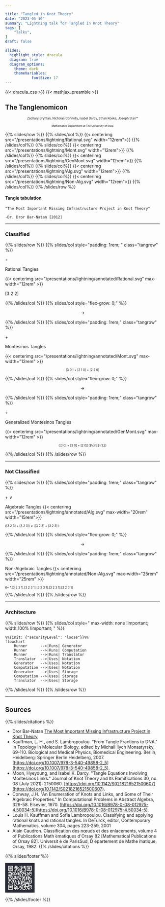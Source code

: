 ```yaml
---

title: "Tangled in Knot Theory"
date: "2023-05-10"
summary: "Lightning talk for Tangled in Knot Theory"
tags: [
    "Talks",
]
draft: false

slides:
  highlight_style: dracula
  diagram: true
  diagram_options:
    theme: dark
    themeVariables:
            fontSize: 17
---
```

<style>

  .tangrow * {
    font-size: 2.5rem;
  }

  .tangrow {
    border: 2px solid var(--r-Red);
    border-radius: 12px;
    margin:auto;
    padding:1rem;

  }
.qr_Code{
    width:10vw;
    height:auto;
}

.mermaid svg {
    max-width: none !important;
    width: 100% !important;
    height: auto !important;
}

</style>


{{< dracula_css >}}
{{< mathjax_preamble >}}


## The Tanglenomicon


<p style="font-size:.7em;text-align:center !important">
Zachary Bryhtan, Nicholas Connolly, Isabel Darcy, Ethan Rooke, Joseph Starr*
<p>

<p style="font-size:.6em; text-align:center !important">
Mathematics Department at The University of Iowa<p>


{{% slides/row %}}
{{% slides/col %}}
{{< centerimg src="/presentations/lightning/Rational.svg" width="12rem">}}
{{% /slides/col%}}
{{% slides/col%}}
{{< centerimg src="/presentations/lightning/Mont.svg" width="12rem">}}
{{% /slides/col%}}
{{% slides/col%}}
{{< centerimg src="/presentations/lightning/GenMont.svg" width="12rem">}}
{{% /slides/col%}}
{{% slides/col%}}
{{< centerimg src="/presentations/lightning/Alg.svg" width="12rem">}}
{{% /slides/col%}}
{{% slides/col%}}
{{< centerimg src="/presentations/lightning/Non-Alg.svg" width="12rem">}}
{{% /slides/col%}}
{{% /slides/row %}}


#### Tangle tabulation

```
"The Most Important Missing Infrastructure Project in Knot Theory"

-Dr. Dror Bar-Natan [2012]
```

---

### Classified

{{% slides/row %}}
{{% slides/col style="padding: 1rem; " class="tangrow" %}}

$\circ$

Rational Tangles

{{< centerimg src="/presentations/lightning/annotated/Rational.svg" max-width="12rem" >}}

[3 2 2]

{{% /slides/col %}}
{{% slides/col style="flex-grow: 0;"  %}}

$$\to$$

{{% /slides/col %}}
{{% slides/col style="padding: 1rem;" class="tangrow" %}}

$+$

Montesinos Tangles

{{< centerimg src="/presentations/lightning/annotated/Mont.svg" max-width="12rem" >}}

<p style="font-size:.7em;text-align:center !important;white-space: nowrap;">
[3 0 ] + [2 1 0] + [2 2 0]
</p>

{{% /slides/col %}}
{{% slides/col style="flex-grow: 0;"  %}}

$$\to$$

{{% /slides/col %}}
{{% slides/col style="padding: 1rem;" class="tangrow" %}}

$\circ$

Generalized Montesinos Tangles

{{< centerimg src="/presentations/lightning/annotated/GenMont.svg" max-width="12rem" >}}
<p style="font-size:.7em;text-align:center !important;white-space: nowrap;">
([3 0] + [3 0] + [2 0]) $\circ$ (1,2)
</p>

{{% /slides/col %}}
{{% /slides/row %}}

---


### Not Classified

{{% slides/row %}}
{{% slides/col style="padding: 1rem;" class="tangrow"  %}}

$+\ \vee$

  Algebraic Tangles
{{< centerimg src="/presentations/lightning/annotated/Alg.svg" max-width="20rem"  width="15rem">}}

<p style="font-size:.7em;tex-align:center !important;white-space: nowrap;">
([3 2 3] + [3 2 3]) ∨ ([3 2 3] + [3 2 3] )
</p>

{{% /slides/col %}}
{{% slides/col style="flex-grow: 0;"  %}}

$$\to$$

{{% /slides/col %}}
{{% slides/col style="padding: 1rem;" class="tangrow" %}}

Non-Algebraic Tangles
{{< centerimg src="/presentations/lightning/annotated/Non-Alg.svg" max-width="25rem" width="25rem" >}}

<p style="font-size:.7em;tex-align:center !important;white-space: nowrap;">
6* *.[3 2 3 1].[3 2 3 1].[3 2 3 1].[3 2 3 1].[3 2 3 1]
</p>
{{% /slides/col %}}
{{% /slides/row %}}

---

### Architecture


{{% slides/row %}}
{{% slides/col style=" max-width: none !important; width:100% !important; " %}}

```mermaid
%%{init: {"securityLevel": "loose"}}%%
flowchart
    Runner      -->|Runs| Generator
    Runner      -->|Runs| Computation
    Runner      -->|Runs| Translator
    Translator  -->|Uses| Notation
    Generator   -->|Uses| Notation
    Computation -->|Uses| Notation
    Generator   -->|Uses| Storage
    Computation -->|Uses| Storage
    Translator  -->|Uses| Storage
```

{{% /slides/col %}}
{{% /slides/row %}}

---

## Sources

{{% slides/citations %}}

- Dror Bar-Natan [The Most Important Missing Infrastructure Project in Knot Theory](http://drorbn.net/AcademicPensieve/2012-01/one/The_Most_Important_Missing_Infrastructure_Project_in_Knot_Theory.pdf)
- Kauffman, L. H., and S. Lambropoulou. "From Tangle Fractions to DNA." In Topology in Molecular Biology, edited by Michail Ilych Monastyrsky, 69-110. Biological and Medical Physics, Biomedical Engineering. Berlin, Heidelberg: Springer Berlin Heidelberg, 2007. [https://doi.org/10.1007/978-3-540-49858-2_5](https://doi.org/10.1007/978-3-540-49858-2_5).
- Moon, Hyeyoung, and Isabel K. Darcy. "Tangle Equations Involving Montesinos Links." Journal of Knot Theory and Its Ramifications 30, no. 08 (July 2021): 2150060. [https://doi.org/10.1142/S0218216521500607](https://doi.org/10.1142/S0218216521500607).
- Conway, J.H. "An Enumeration of Knots and Links, and Some of Their Algebraic Properties." In Computational Problems in Abstract Algebra, 329-58. Elsevier, 1970. [https://doi.org/10.1016/B978-0-08-012975-4.50034-5](https://doi.org/10.1016/B978-0-08-012975-4.50034-5).
- Louis H. Kauffman and Sofia Lambropoulou. Classifying and applying rational knots and rational tangles. In DeTurck, editor, Contemporary Mathematics, volume 304, pages 223-259, 2001
- Alain Caudron. Classification des nœuds et des enlacements, volume 4 of Publications Math ́ematiques d'Orsay 82 [Mathematical Publications of Orsay 82]. Universit ́e de ParisSud, D ́epartement de Mathe  ́matique, Orsay, 1982.
{{% /slides/citations %}}


{{% slides/footer %}}
<div class="qr_Code">
<svg width="100%" height="auto" viewBox="0 0 328 328"
    xmlns="http://www.w3.org/2000/svg"
    xmlns:xlink="http://www.w3.org/1999/xlink"
    xmlns:ev="http://www.w3.org/2001/xml-events">
    <rect x="0" y="0" width="328" height="328" fill="#282a36"/>
    <defs>
        <rect id="p" width="8" height="8"/>
    </defs>
    <g fill="#f8f8f2">
        <use xlink:href="#p" x="32" y="32"/>
        <use xlink:href="#p" x="32" y="40"/>
        <use xlink:href="#p" x="32" y="48"/>
        <use xlink:href="#p" x="32" y="56"/>
        <use xlink:href="#p" x="32" y="64"/>
        <use xlink:href="#p" x="32" y="72"/>
        <use xlink:href="#p" x="32" y="80"/>
        <use xlink:href="#p" x="32" y="104"/>
        <use xlink:href="#p" x="32" y="120"/>
        <use xlink:href="#p" x="32" y="136"/>
        <use xlink:href="#p" x="32" y="152"/>
        <use xlink:href="#p" x="32" y="160"/>
        <use xlink:href="#p" x="32" y="168"/>
        <use xlink:href="#p" x="32" y="184"/>
        <use xlink:href="#p" x="32" y="208"/>
        <use xlink:href="#p" x="32" y="216"/>
        <use xlink:href="#p" x="32" y="240"/>
        <use xlink:href="#p" x="32" y="248"/>
        <use xlink:href="#p" x="32" y="256"/>
        <use xlink:href="#p" x="32" y="264"/>
        <use xlink:href="#p" x="32" y="272"/>
        <use xlink:href="#p" x="32" y="280"/>
        <use xlink:href="#p" x="32" y="288"/>
        <use xlink:href="#p" x="40" y="32"/>
        <use xlink:href="#p" x="40" y="80"/>
        <use xlink:href="#p" x="40" y="96"/>
        <use xlink:href="#p" x="40" y="136"/>
        <use xlink:href="#p" x="40" y="160"/>
        <use xlink:href="#p" x="40" y="176"/>
        <use xlink:href="#p" x="40" y="184"/>
        <use xlink:href="#p" x="40" y="192"/>
        <use xlink:href="#p" x="40" y="200"/>
        <use xlink:href="#p" x="40" y="208"/>
        <use xlink:href="#p" x="40" y="224"/>
        <use xlink:href="#p" x="40" y="240"/>
        <use xlink:href="#p" x="40" y="288"/>
        <use xlink:href="#p" x="48" y="32"/>
        <use xlink:href="#p" x="48" y="48"/>
        <use xlink:href="#p" x="48" y="56"/>
        <use xlink:href="#p" x="48" y="64"/>
        <use xlink:href="#p" x="48" y="80"/>
        <use xlink:href="#p" x="48" y="96"/>
        <use xlink:href="#p" x="48" y="104"/>
        <use xlink:href="#p" x="48" y="120"/>
        <use xlink:href="#p" x="48" y="128"/>
        <use xlink:href="#p" x="48" y="136"/>
        <use xlink:href="#p" x="48" y="144"/>
        <use xlink:href="#p" x="48" y="176"/>
        <use xlink:href="#p" x="48" y="192"/>
        <use xlink:href="#p" x="48" y="240"/>
        <use xlink:href="#p" x="48" y="256"/>
        <use xlink:href="#p" x="48" y="264"/>
        <use xlink:href="#p" x="48" y="272"/>
        <use xlink:href="#p" x="48" y="288"/>
        <use xlink:href="#p" x="56" y="32"/>
        <use xlink:href="#p" x="56" y="48"/>
        <use xlink:href="#p" x="56" y="56"/>
        <use xlink:href="#p" x="56" y="64"/>
        <use xlink:href="#p" x="56" y="80"/>
        <use xlink:href="#p" x="56" y="96"/>
        <use xlink:href="#p" x="56" y="104"/>
        <use xlink:href="#p" x="56" y="120"/>
        <use xlink:href="#p" x="56" y="136"/>
        <use xlink:href="#p" x="56" y="144"/>
        <use xlink:href="#p" x="56" y="160"/>
        <use xlink:href="#p" x="56" y="176"/>
        <use xlink:href="#p" x="56" y="192"/>
        <use xlink:href="#p" x="56" y="240"/>
        <use xlink:href="#p" x="56" y="256"/>
        <use xlink:href="#p" x="56" y="264"/>
        <use xlink:href="#p" x="56" y="272"/>
        <use xlink:href="#p" x="56" y="288"/>
        <use xlink:href="#p" x="64" y="32"/>
        <use xlink:href="#p" x="64" y="48"/>
        <use xlink:href="#p" x="64" y="56"/>
        <use xlink:href="#p" x="64" y="64"/>
        <use xlink:href="#p" x="64" y="80"/>
        <use xlink:href="#p" x="64" y="104"/>
        <use xlink:href="#p" x="64" y="112"/>
        <use xlink:href="#p" x="64" y="120"/>
        <use xlink:href="#p" x="64" y="128"/>
        <use xlink:href="#p" x="64" y="136"/>
        <use xlink:href="#p" x="64" y="144"/>
        <use xlink:href="#p" x="64" y="168"/>
        <use xlink:href="#p" x="64" y="176"/>
        <use xlink:href="#p" x="64" y="200"/>
        <use xlink:href="#p" x="64" y="240"/>
        <use xlink:href="#p" x="64" y="256"/>
        <use xlink:href="#p" x="64" y="264"/>
        <use xlink:href="#p" x="64" y="272"/>
        <use xlink:href="#p" x="64" y="288"/>
        <use xlink:href="#p" x="72" y="32"/>
        <use xlink:href="#p" x="72" y="80"/>
        <use xlink:href="#p" x="72" y="96"/>
        <use xlink:href="#p" x="72" y="112"/>
        <use xlink:href="#p" x="72" y="120"/>
        <use xlink:href="#p" x="72" y="160"/>
        <use xlink:href="#p" x="72" y="168"/>
        <use xlink:href="#p" x="72" y="208"/>
        <use xlink:href="#p" x="72" y="216"/>
        <use xlink:href="#p" x="72" y="240"/>
        <use xlink:href="#p" x="72" y="288"/>
        <use xlink:href="#p" x="80" y="32"/>
        <use xlink:href="#p" x="80" y="40"/>
        <use xlink:href="#p" x="80" y="48"/>
        <use xlink:href="#p" x="80" y="56"/>
        <use xlink:href="#p" x="80" y="64"/>
        <use xlink:href="#p" x="80" y="72"/>
        <use xlink:href="#p" x="80" y="80"/>
        <use xlink:href="#p" x="80" y="96"/>
        <use xlink:href="#p" x="80" y="112"/>
        <use xlink:href="#p" x="80" y="128"/>
        <use xlink:href="#p" x="80" y="144"/>
        <use xlink:href="#p" x="80" y="160"/>
        <use xlink:href="#p" x="80" y="176"/>
        <use xlink:href="#p" x="80" y="192"/>
        <use xlink:href="#p" x="80" y="208"/>
        <use xlink:href="#p" x="80" y="224"/>
        <use xlink:href="#p" x="80" y="240"/>
        <use xlink:href="#p" x="80" y="248"/>
        <use xlink:href="#p" x="80" y="256"/>
        <use xlink:href="#p" x="80" y="264"/>
        <use xlink:href="#p" x="80" y="272"/>
        <use xlink:href="#p" x="80" y="280"/>
        <use xlink:href="#p" x="80" y="288"/>
        <use xlink:href="#p" x="88" y="104"/>
        <use xlink:href="#p" x="88" y="128"/>
        <use xlink:href="#p" x="88" y="168"/>
        <use xlink:href="#p" x="88" y="184"/>
        <use xlink:href="#p" x="88" y="192"/>
        <use xlink:href="#p" x="88" y="200"/>
        <use xlink:href="#p" x="88" y="208"/>
        <use xlink:href="#p" x="96" y="40"/>
        <use xlink:href="#p" x="96" y="48"/>
        <use xlink:href="#p" x="96" y="80"/>
        <use xlink:href="#p" x="96" y="104"/>
        <use xlink:href="#p" x="96" y="112"/>
        <use xlink:href="#p" x="96" y="128"/>
        <use xlink:href="#p" x="96" y="144"/>
        <use xlink:href="#p" x="96" y="152"/>
        <use xlink:href="#p" x="96" y="160"/>
        <use xlink:href="#p" x="96" y="168"/>
        <use xlink:href="#p" x="96" y="176"/>
        <use xlink:href="#p" x="96" y="208"/>
        <use xlink:href="#p" x="96" y="216"/>
        <use xlink:href="#p" x="96" y="232"/>
        <use xlink:href="#p" x="96" y="248"/>
        <use xlink:href="#p" x="96" y="264"/>
        <use xlink:href="#p" x="96" y="272"/>
        <use xlink:href="#p" x="96" y="280"/>
        <use xlink:href="#p" x="104" y="56"/>
        <use xlink:href="#p" x="104" y="96"/>
        <use xlink:href="#p" x="104" y="112"/>
        <use xlink:href="#p" x="104" y="120"/>
        <use xlink:href="#p" x="104" y="128"/>
        <use xlink:href="#p" x="104" y="144"/>
        <use xlink:href="#p" x="104" y="168"/>
        <use xlink:href="#p" x="104" y="184"/>
        <use xlink:href="#p" x="104" y="224"/>
        <use xlink:href="#p" x="104" y="232"/>
        <use xlink:href="#p" x="104" y="240"/>
        <use xlink:href="#p" x="104" y="256"/>
        <use xlink:href="#p" x="104" y="272"/>
        <use xlink:href="#p" x="104" y="280"/>
        <use xlink:href="#p" x="112" y="32"/>
        <use xlink:href="#p" x="112" y="40"/>
        <use xlink:href="#p" x="112" y="48"/>
        <use xlink:href="#p" x="112" y="64"/>
        <use xlink:href="#p" x="112" y="80"/>
        <use xlink:href="#p" x="112" y="88"/>
        <use xlink:href="#p" x="112" y="104"/>
        <use xlink:href="#p" x="112" y="128"/>
        <use xlink:href="#p" x="112" y="144"/>
        <use xlink:href="#p" x="112" y="152"/>
        <use xlink:href="#p" x="112" y="160"/>
        <use xlink:href="#p" x="112" y="168"/>
        <use xlink:href="#p" x="112" y="192"/>
        <use xlink:href="#p" x="112" y="200"/>
        <use xlink:href="#p" x="112" y="208"/>
        <use xlink:href="#p" x="112" y="248"/>
        <use xlink:href="#p" x="112" y="264"/>
        <use xlink:href="#p" x="112" y="272"/>
        <use xlink:href="#p" x="112" y="280"/>
        <use xlink:href="#p" x="112" y="288"/>
        <use xlink:href="#p" x="120" y="32"/>
        <use xlink:href="#p" x="120" y="40"/>
        <use xlink:href="#p" x="120" y="48"/>
        <use xlink:href="#p" x="120" y="56"/>
        <use xlink:href="#p" x="120" y="64"/>
        <use xlink:href="#p" x="120" y="72"/>
        <use xlink:href="#p" x="120" y="112"/>
        <use xlink:href="#p" x="120" y="120"/>
        <use xlink:href="#p" x="120" y="152"/>
        <use xlink:href="#p" x="120" y="168"/>
        <use xlink:href="#p" x="120" y="208"/>
        <use xlink:href="#p" x="120" y="224"/>
        <use xlink:href="#p" x="120" y="256"/>
        <use xlink:href="#p" x="120" y="264"/>
        <use xlink:href="#p" x="120" y="272"/>
        <use xlink:href="#p" x="120" y="280"/>
        <use xlink:href="#p" x="128" y="40"/>
        <use xlink:href="#p" x="128" y="48"/>
        <use xlink:href="#p" x="128" y="56"/>
        <use xlink:href="#p" x="128" y="72"/>
        <use xlink:href="#p" x="128" y="80"/>
        <use xlink:href="#p" x="128" y="112"/>
        <use xlink:href="#p" x="128" y="120"/>
        <use xlink:href="#p" x="128" y="128"/>
        <use xlink:href="#p" x="128" y="160"/>
        <use xlink:href="#p" x="128" y="168"/>
        <use xlink:href="#p" x="128" y="176"/>
        <use xlink:href="#p" x="128" y="200"/>
        <use xlink:href="#p" x="128" y="232"/>
        <use xlink:href="#p" x="128" y="240"/>
        <use xlink:href="#p" x="128" y="256"/>
        <use xlink:href="#p" x="136" y="40"/>
        <use xlink:href="#p" x="136" y="56"/>
        <use xlink:href="#p" x="136" y="88"/>
        <use xlink:href="#p" x="136" y="104"/>
        <use xlink:href="#p" x="136" y="144"/>
        <use xlink:href="#p" x="136" y="160"/>
        <use xlink:href="#p" x="136" y="176"/>
        <use xlink:href="#p" x="136" y="264"/>
        <use xlink:href="#p" x="136" y="272"/>
        <use xlink:href="#p" x="136" y="280"/>
        <use xlink:href="#p" x="136" y="288"/>
        <use xlink:href="#p" x="144" y="48"/>
        <use xlink:href="#p" x="144" y="64"/>
        <use xlink:href="#p" x="144" y="80"/>
        <use xlink:href="#p" x="144" y="104"/>
        <use xlink:href="#p" x="144" y="112"/>
        <use xlink:href="#p" x="144" y="120"/>
        <use xlink:href="#p" x="144" y="128"/>
        <use xlink:href="#p" x="144" y="144"/>
        <use xlink:href="#p" x="144" y="160"/>
        <use xlink:href="#p" x="144" y="192"/>
        <use xlink:href="#p" x="144" y="200"/>
        <use xlink:href="#p" x="144" y="208"/>
        <use xlink:href="#p" x="144" y="216"/>
        <use xlink:href="#p" x="144" y="224"/>
        <use xlink:href="#p" x="144" y="232"/>
        <use xlink:href="#p" x="144" y="280"/>
        <use xlink:href="#p" x="152" y="72"/>
        <use xlink:href="#p" x="152" y="96"/>
        <use xlink:href="#p" x="152" y="112"/>
        <use xlink:href="#p" x="152" y="128"/>
        <use xlink:href="#p" x="152" y="168"/>
        <use xlink:href="#p" x="152" y="176"/>
        <use xlink:href="#p" x="152" y="216"/>
        <use xlink:href="#p" x="152" y="224"/>
        <use xlink:href="#p" x="152" y="264"/>
        <use xlink:href="#p" x="160" y="32"/>
        <use xlink:href="#p" x="160" y="56"/>
        <use xlink:href="#p" x="160" y="64"/>
        <use xlink:href="#p" x="160" y="80"/>
        <use xlink:href="#p" x="160" y="96"/>
        <use xlink:href="#p" x="160" y="120"/>
        <use xlink:href="#p" x="160" y="136"/>
        <use xlink:href="#p" x="160" y="144"/>
        <use xlink:href="#p" x="160" y="152"/>
        <use xlink:href="#p" x="160" y="160"/>
        <use xlink:href="#p" x="160" y="168"/>
        <use xlink:href="#p" x="160" y="200"/>
        <use xlink:href="#p" x="160" y="216"/>
        <use xlink:href="#p" x="160" y="224"/>
        <use xlink:href="#p" x="160" y="240"/>
        <use xlink:href="#p" x="160" y="256"/>
        <use xlink:href="#p" x="160" y="264"/>
        <use xlink:href="#p" x="168" y="40"/>
        <use xlink:href="#p" x="168" y="72"/>
        <use xlink:href="#p" x="168" y="88"/>
        <use xlink:href="#p" x="168" y="96"/>
        <use xlink:href="#p" x="168" y="104"/>
        <use xlink:href="#p" x="168" y="120"/>
        <use xlink:href="#p" x="168" y="136"/>
        <use xlink:href="#p" x="168" y="144"/>
        <use xlink:href="#p" x="168" y="168"/>
        <use xlink:href="#p" x="168" y="176"/>
        <use xlink:href="#p" x="168" y="192"/>
        <use xlink:href="#p" x="168" y="240"/>
        <use xlink:href="#p" x="168" y="256"/>
        <use xlink:href="#p" x="168" y="272"/>
        <use xlink:href="#p" x="168" y="288"/>
        <use xlink:href="#p" x="176" y="32"/>
        <use xlink:href="#p" x="176" y="48"/>
        <use xlink:href="#p" x="176" y="56"/>
        <use xlink:href="#p" x="176" y="64"/>
        <use xlink:href="#p" x="176" y="72"/>
        <use xlink:href="#p" x="176" y="80"/>
        <use xlink:href="#p" x="176" y="88"/>
        <use xlink:href="#p" x="176" y="96"/>
        <use xlink:href="#p" x="176" y="112"/>
        <use xlink:href="#p" x="176" y="152"/>
        <use xlink:href="#p" x="176" y="200"/>
        <use xlink:href="#p" x="176" y="208"/>
        <use xlink:href="#p" x="176" y="216"/>
        <use xlink:href="#p" x="176" y="224"/>
        <use xlink:href="#p" x="176" y="240"/>
        <use xlink:href="#p" x="176" y="264"/>
        <use xlink:href="#p" x="176" y="272"/>
        <use xlink:href="#p" x="176" y="280"/>
        <use xlink:href="#p" x="184" y="32"/>
        <use xlink:href="#p" x="184" y="48"/>
        <use xlink:href="#p" x="184" y="56"/>
        <use xlink:href="#p" x="184" y="88"/>
        <use xlink:href="#p" x="184" y="104"/>
        <use xlink:href="#p" x="184" y="128"/>
        <use xlink:href="#p" x="184" y="144"/>
        <use xlink:href="#p" x="184" y="184"/>
        <use xlink:href="#p" x="184" y="192"/>
        <use xlink:href="#p" x="184" y="208"/>
        <use xlink:href="#p" x="184" y="224"/>
        <use xlink:href="#p" x="184" y="232"/>
        <use xlink:href="#p" x="184" y="240"/>
        <use xlink:href="#p" x="184" y="248"/>
        <use xlink:href="#p" x="184" y="256"/>
        <use xlink:href="#p" x="184" y="264"/>
        <use xlink:href="#p" x="184" y="288"/>
        <use xlink:href="#p" x="192" y="48"/>
        <use xlink:href="#p" x="192" y="80"/>
        <use xlink:href="#p" x="192" y="104"/>
        <use xlink:href="#p" x="192" y="120"/>
        <use xlink:href="#p" x="192" y="128"/>
        <use xlink:href="#p" x="192" y="136"/>
        <use xlink:href="#p" x="192" y="144"/>
        <use xlink:href="#p" x="192" y="160"/>
        <use xlink:href="#p" x="192" y="168"/>
        <use xlink:href="#p" x="192" y="176"/>
        <use xlink:href="#p" x="192" y="184"/>
        <use xlink:href="#p" x="192" y="200"/>
        <use xlink:href="#p" x="192" y="208"/>
        <use xlink:href="#p" x="192" y="216"/>
        <use xlink:href="#p" x="192" y="248"/>
        <use xlink:href="#p" x="192" y="272"/>
        <use xlink:href="#p" x="192" y="280"/>
        <use xlink:href="#p" x="200" y="40"/>
        <use xlink:href="#p" x="200" y="96"/>
        <use xlink:href="#p" x="200" y="104"/>
        <use xlink:href="#p" x="200" y="112"/>
        <use xlink:href="#p" x="200" y="152"/>
        <use xlink:href="#p" x="200" y="160"/>
        <use xlink:href="#p" x="200" y="168"/>
        <use xlink:href="#p" x="200" y="200"/>
        <use xlink:href="#p" x="200" y="208"/>
        <use xlink:href="#p" x="200" y="232"/>
        <use xlink:href="#p" x="200" y="240"/>
        <use xlink:href="#p" x="200" y="288"/>
        <use xlink:href="#p" x="208" y="32"/>
        <use xlink:href="#p" x="208" y="40"/>
        <use xlink:href="#p" x="208" y="48"/>
        <use xlink:href="#p" x="208" y="56"/>
        <use xlink:href="#p" x="208" y="80"/>
        <use xlink:href="#p" x="208" y="112"/>
        <use xlink:href="#p" x="208" y="144"/>
        <use xlink:href="#p" x="208" y="152"/>
        <use xlink:href="#p" x="208" y="160"/>
        <use xlink:href="#p" x="208" y="176"/>
        <use xlink:href="#p" x="208" y="184"/>
        <use xlink:href="#p" x="208" y="192"/>
        <use xlink:href="#p" x="208" y="216"/>
        <use xlink:href="#p" x="208" y="224"/>
        <use xlink:href="#p" x="208" y="232"/>
        <use xlink:href="#p" x="208" y="256"/>
        <use xlink:href="#p" x="208" y="264"/>
        <use xlink:href="#p" x="208" y="288"/>
        <use xlink:href="#p" x="216" y="32"/>
        <use xlink:href="#p" x="216" y="40"/>
        <use xlink:href="#p" x="216" y="48"/>
        <use xlink:href="#p" x="216" y="88"/>
        <use xlink:href="#p" x="216" y="96"/>
        <use xlink:href="#p" x="216" y="104"/>
        <use xlink:href="#p" x="216" y="112"/>
        <use xlink:href="#p" x="216" y="128"/>
        <use xlink:href="#p" x="216" y="152"/>
        <use xlink:href="#p" x="216" y="168"/>
        <use xlink:href="#p" x="216" y="184"/>
        <use xlink:href="#p" x="216" y="200"/>
        <use xlink:href="#p" x="216" y="208"/>
        <use xlink:href="#p" x="216" y="232"/>
        <use xlink:href="#p" x="216" y="240"/>
        <use xlink:href="#p" x="216" y="248"/>
        <use xlink:href="#p" x="216" y="256"/>
        <use xlink:href="#p" x="216" y="264"/>
        <use xlink:href="#p" x="216" y="272"/>
        <use xlink:href="#p" x="216" y="288"/>
        <use xlink:href="#p" x="224" y="40"/>
        <use xlink:href="#p" x="224" y="56"/>
        <use xlink:href="#p" x="224" y="64"/>
        <use xlink:href="#p" x="224" y="72"/>
        <use xlink:href="#p" x="224" y="80"/>
        <use xlink:href="#p" x="224" y="96"/>
        <use xlink:href="#p" x="224" y="112"/>
        <use xlink:href="#p" x="224" y="120"/>
        <use xlink:href="#p" x="224" y="128"/>
        <use xlink:href="#p" x="224" y="136"/>
        <use xlink:href="#p" x="224" y="184"/>
        <use xlink:href="#p" x="224" y="216"/>
        <use xlink:href="#p" x="224" y="224"/>
        <use xlink:href="#p" x="224" y="232"/>
        <use xlink:href="#p" x="224" y="240"/>
        <use xlink:href="#p" x="224" y="248"/>
        <use xlink:href="#p" x="224" y="256"/>
        <use xlink:href="#p" x="224" y="264"/>
        <use xlink:href="#p" x="224" y="280"/>
        <use xlink:href="#p" x="232" y="128"/>
        <use xlink:href="#p" x="232" y="152"/>
        <use xlink:href="#p" x="232" y="160"/>
        <use xlink:href="#p" x="232" y="168"/>
        <use xlink:href="#p" x="232" y="176"/>
        <use xlink:href="#p" x="232" y="184"/>
        <use xlink:href="#p" x="232" y="216"/>
        <use xlink:href="#p" x="232" y="224"/>
        <use xlink:href="#p" x="232" y="256"/>
        <use xlink:href="#p" x="232" y="288"/>
        <use xlink:href="#p" x="240" y="32"/>
        <use xlink:href="#p" x="240" y="40"/>
        <use xlink:href="#p" x="240" y="48"/>
        <use xlink:href="#p" x="240" y="56"/>
        <use xlink:href="#p" x="240" y="64"/>
        <use xlink:href="#p" x="240" y="72"/>
        <use xlink:href="#p" x="240" y="80"/>
        <use xlink:href="#p" x="240" y="104"/>
        <use xlink:href="#p" x="240" y="144"/>
        <use xlink:href="#p" x="240" y="152"/>
        <use xlink:href="#p" x="240" y="160"/>
        <use xlink:href="#p" x="240" y="168"/>
        <use xlink:href="#p" x="240" y="200"/>
        <use xlink:href="#p" x="240" y="216"/>
        <use xlink:href="#p" x="240" y="224"/>
        <use xlink:href="#p" x="240" y="240"/>
        <use xlink:href="#p" x="240" y="256"/>
        <use xlink:href="#p" x="240" y="272"/>
        <use xlink:href="#p" x="248" y="32"/>
        <use xlink:href="#p" x="248" y="80"/>
        <use xlink:href="#p" x="248" y="104"/>
        <use xlink:href="#p" x="248" y="112"/>
        <use xlink:href="#p" x="248" y="120"/>
        <use xlink:href="#p" x="248" y="128"/>
        <use xlink:href="#p" x="248" y="136"/>
        <use xlink:href="#p" x="248" y="176"/>
        <use xlink:href="#p" x="248" y="208"/>
        <use xlink:href="#p" x="248" y="216"/>
        <use xlink:href="#p" x="248" y="224"/>
        <use xlink:href="#p" x="248" y="256"/>
        <use xlink:href="#p" x="248" y="264"/>
        <use xlink:href="#p" x="248" y="272"/>
        <use xlink:href="#p" x="248" y="280"/>
        <use xlink:href="#p" x="256" y="32"/>
        <use xlink:href="#p" x="256" y="48"/>
        <use xlink:href="#p" x="256" y="56"/>
        <use xlink:href="#p" x="256" y="64"/>
        <use xlink:href="#p" x="256" y="80"/>
        <use xlink:href="#p" x="256" y="112"/>
        <use xlink:href="#p" x="256" y="128"/>
        <use xlink:href="#p" x="256" y="144"/>
        <use xlink:href="#p" x="256" y="152"/>
        <use xlink:href="#p" x="256" y="160"/>
        <use xlink:href="#p" x="256" y="168"/>
        <use xlink:href="#p" x="256" y="176"/>
        <use xlink:href="#p" x="256" y="184"/>
        <use xlink:href="#p" x="256" y="208"/>
        <use xlink:href="#p" x="256" y="224"/>
        <use xlink:href="#p" x="256" y="232"/>
        <use xlink:href="#p" x="256" y="240"/>
        <use xlink:href="#p" x="256" y="248"/>
        <use xlink:href="#p" x="256" y="256"/>
        <use xlink:href="#p" x="256" y="280"/>
        <use xlink:href="#p" x="256" y="288"/>
        <use xlink:href="#p" x="264" y="32"/>
        <use xlink:href="#p" x="264" y="48"/>
        <use xlink:href="#p" x="264" y="56"/>
        <use xlink:href="#p" x="264" y="64"/>
        <use xlink:href="#p" x="264" y="80"/>
        <use xlink:href="#p" x="264" y="104"/>
        <use xlink:href="#p" x="264" y="112"/>
        <use xlink:href="#p" x="264" y="120"/>
        <use xlink:href="#p" x="264" y="128"/>
        <use xlink:href="#p" x="264" y="152"/>
        <use xlink:href="#p" x="264" y="160"/>
        <use xlink:href="#p" x="264" y="168"/>
        <use xlink:href="#p" x="264" y="192"/>
        <use xlink:href="#p" x="264" y="200"/>
        <use xlink:href="#p" x="264" y="216"/>
        <use xlink:href="#p" x="264" y="224"/>
        <use xlink:href="#p" x="264" y="232"/>
        <use xlink:href="#p" x="264" y="248"/>
        <use xlink:href="#p" x="264" y="272"/>
        <use xlink:href="#p" x="264" y="280"/>
        <use xlink:href="#p" x="272" y="32"/>
        <use xlink:href="#p" x="272" y="48"/>
        <use xlink:href="#p" x="272" y="56"/>
        <use xlink:href="#p" x="272" y="64"/>
        <use xlink:href="#p" x="272" y="80"/>
        <use xlink:href="#p" x="272" y="96"/>
        <use xlink:href="#p" x="272" y="104"/>
        <use xlink:href="#p" x="272" y="152"/>
        <use xlink:href="#p" x="272" y="160"/>
        <use xlink:href="#p" x="272" y="176"/>
        <use xlink:href="#p" x="272" y="192"/>
        <use xlink:href="#p" x="272" y="200"/>
        <use xlink:href="#p" x="272" y="248"/>
        <use xlink:href="#p" x="272" y="256"/>
        <use xlink:href="#p" x="272" y="288"/>
        <use xlink:href="#p" x="280" y="32"/>
        <use xlink:href="#p" x="280" y="80"/>
        <use xlink:href="#p" x="280" y="96"/>
        <use xlink:href="#p" x="280" y="112"/>
        <use xlink:href="#p" x="280" y="136"/>
        <use xlink:href="#p" x="280" y="168"/>
        <use xlink:href="#p" x="280" y="176"/>
        <use xlink:href="#p" x="280" y="208"/>
        <use xlink:href="#p" x="280" y="224"/>
        <use xlink:href="#p" x="280" y="248"/>
        <use xlink:href="#p" x="280" y="264"/>
        <use xlink:href="#p" x="288" y="32"/>
        <use xlink:href="#p" x="288" y="40"/>
        <use xlink:href="#p" x="288" y="48"/>
        <use xlink:href="#p" x="288" y="56"/>
        <use xlink:href="#p" x="288" y="64"/>
        <use xlink:href="#p" x="288" y="72"/>
        <use xlink:href="#p" x="288" y="80"/>
        <use xlink:href="#p" x="288" y="104"/>
        <use xlink:href="#p" x="288" y="112"/>
        <use xlink:href="#p" x="288" y="128"/>
        <use xlink:href="#p" x="288" y="168"/>
        <use xlink:href="#p" x="288" y="184"/>
        <use xlink:href="#p" x="288" y="192"/>
        <use xlink:href="#p" x="288" y="200"/>
        <use xlink:href="#p" x="288" y="208"/>
        <use xlink:href="#p" x="288" y="216"/>
        <use xlink:href="#p" x="288" y="248"/>
        <use xlink:href="#p" x="288" y="256"/>
        <use xlink:href="#p" x="288" y="264"/>
        <use xlink:href="#p" x="288" y="280"/>
    </g>
    <g></g>
</svg>
</div>

{{% /slides/footer %}}




